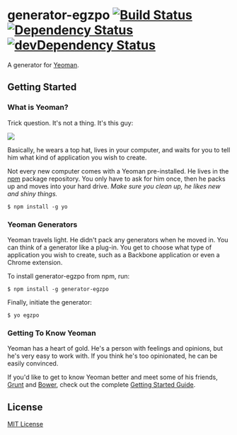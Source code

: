 # generator-egzpo [![Build Status](https://secure.travis-ci.org/Fouppy/generator-egzpo.png?branch=master)](https://travis-ci.org/Fouppy/generator-egzpo)  [![Dependency Status](https://david-dm.org/Fouppy/generator-egzpo.png)](https://david-dm.org/Fouppy/generator-egzpo)  [![devDependency Status](https://david-dm.org/Fouppy/generator-egzpo/dev-status.png)](https://david-dm.org/Fouppy/generator-egzpo#info=devDependencies)

A generator for [Yeoman](http://yeoman.io).


## Getting Started

### What is Yeoman?

Trick question. It's not a thing. It's this guy:

![](http://i.imgur.com/JHaAlBJ.png)

Basically, he wears a top hat, lives in your computer, and waits for you to tell him what kind of application you wish to create.

Not every new computer comes with a Yeoman pre-installed. He lives in the [npm](https://npmjs.org) package repository. You only have to ask for him once, then he packs up and moves into your hard drive. *Make sure you clean up, he likes new and shiny things.*

```
$ npm install -g yo
```

### Yeoman Generators

Yeoman travels light. He didn't pack any generators when he moved in. You can think of a generator like a plug-in. You get to choose what type of application you wish to create, such as a Backbone application or even a Chrome extension.

To install generator-egzpo from npm, run:

```
$ npm install -g generator-egzpo
```

Finally, initiate the generator:

```
$ yo egzpo
```

### Getting To Know Yeoman

Yeoman has a heart of gold. He's a person with feelings and opinions, but he's very easy to work with. If you think he's too opinionated, he can be easily convinced.

If you'd like to get to know Yeoman better and meet some of his friends, [Grunt](http://gruntjs.com) and [Bower](http://bower.io), check out the complete [Getting Started Guide](https://github.com/yeoman/yeoman/wiki/Getting-Started).


## License

[MIT License](http://en.wikipedia.org/wiki/MIT_License)
